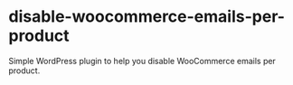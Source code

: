# disable-woocommerce-emails-per-product
Simple WordPress plugin to help you disable WooCommerce emails per product.
